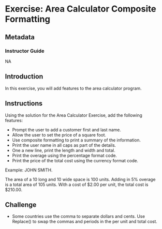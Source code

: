 # Exercise: Area Calculator Composite Formatting

## Metadata

### Instructor Guide

NA

## Introduction

In this exercise, you will add features to the area calculator program.

## Instructions

Using the solution for the Area Calculator Exercise, add the following features:

* Prompt the user to add a customer first and last name.
* Allow the user to set the price of a square foot.
* Use composite formatting to print a summary of the information.
* Print the user name in all caps as part of the details.
* One a new line, print the length and width and total.
* Print the overage using the percentage format code.
* Print the price of the total cost using the currency format code.

Example: JOHN SMITH.

The area of a 10 long and 10 wide space is 100 units. Adding in 5% overage is a total area of 105 units. With a cost of $2.00 per unit, the total cost is $210.00.

## Challenge

* Some countries use the comma to separate dollars and cents. Use Replace() to swap the commas and periods in the per unit and total cost.
